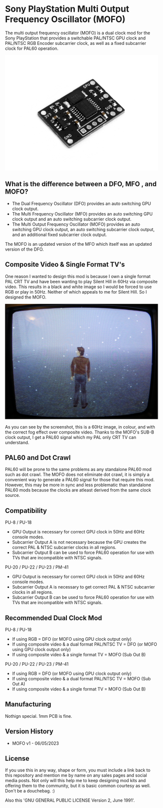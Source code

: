 # Sony PlayStation Multi Output Frequency Oscillator (MOFO)

The multi output frequency oscillator (MOFO) is a dual clock mod for the Sony PlayStation that provides a switchable PAL/NTSC GPU clock and PAL/NTSC RGB Encoder subcarrier clock, as well as a fixed subcarrier clock for PAL60 operation.

![My Image](main.jpg)

## What is the difference between a DFO, MFO , and MOFO?

- The Dual Frequency Oscillator (DFO) provides an auto switching GPU clock output.
- The Multi Frequency Oscillator (MFO) provides an auto switching GPU clock output and an auto switching subcarrier clock output.
- The Multi Output Frequency Oscillator (MOFO) provides an auto switching GPU clock output, an auto switching subcarrier clock output, and an additional fixed subcarrier clock output.

The MOFO is an updated version of the MFO which itself was an updated version of the DFO.

## Composite Video & Single Format TV's

One reason I wanted to design this mod is because I own a single format PAL CRT TV and have been wanting to play Silent Hill in 60Hz via composite video. This results in a black and white image so I would be forced to use RGB or play in 50Hz. Neither of which appeals to me for Silent Hill. So I designed the MOFO.

![My Image](playstation-pal-tv-pal60-composite-video.jpg)

As you can see by the screenshot, this is a 60Hz image, in colour, and with the correct fog effect over composite video. Thanks to the MOFO's SUB-B clock output, I get a PAL60 signal which my PAL only CRT TV can understand.

## PAL60 and Dot Crawl

PAL60 will be prone to the same problems as any standalone PAL60 mod such as dot crawl. The MOFO does not eliminate dot crawl, it is simply a convenient way to generate a PAL60 signal for those that require this mod. However, this may be more in sync and less problematic than standalone PAL60 mods because the clocks are atleast derived from the same clock source.

## Compatibility

PU-8 / PU-18

- GPU Output is necessary for correct GPU clock in 50Hz and 60Hz console modes.
- Subcarrier Output A is not necessary because the GPU creates the correct PAL & NTSC subcarrier clocks in all regions.
- Subcarrier Output B can be used to force PAL60 operation for use with TVs that are incompatible with NTSC signals.

PU-20 / PU-22 / PU-23 / PM-41

- GPU Output is necessary for correct GPU clock in 50Hz and 60Hz console modes.
- Subcarrier Output A is necessary to get correct PAL & NTSC subcarrier clocks in all regions.
- Subcarrier Output B can be used to force PAL60 operation for use with TVs that are incompatible with NTSC signals.

## Recommended Dual Clock Mod

PU-8 / PU-18

- If using RGB = DFO (or MOFO using GPU clock output only)
- If using composite video & a dual format PAL/NTSC TV = DFO (or MOFO using GPU clock output only)
- If using composite video & a single format TV = MOFO (Sub Out B)

PU-20 / PU-22 / PU-23 / PM-41

- If using RGB = DFO (or MOFO using GPU clock output only)
- If using composite video & a dual format PAL/NTSC TV = MOFO (Sub Out A)
- If using composite video & a single format TV = MOFO (Sub Out B)

## Manufacturing

Nothign special. 1mm PCB is fine.

## Version History

- MOFO v1 - 06/05/2023

## License

If you use this in any way, shape or form, you must include a link back to this repository and mention me by name on any sales pages and social media posts. Not only will this help me to keep designing mod kits and offering them to the community, but it is basic common courtesy as well. Don't be a douchebag. :)

Also this 'GNU GENERAL PUBLIC LICENSE Version 2, June 1991'.
